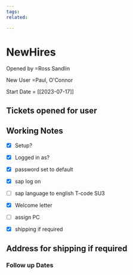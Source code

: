 ```yaml
---
tags:
related:

---
```

# NewHires

  

Opened by =Ross Sandlin

New User =Paul, O'Connor

Start Date = [[2023-07-17]]

  

## Tickets opened for user

  

## Working Notes

  

- [x] Setup?

- [x] Logged in as?

- [x] password set to default
	
- [x] sap log on
	
- [ ] sap language to english T-code SU3

- [x] Welcome letter
	
- [ ] assign PC

- [x] shipping if required
	
	

## Address for shipping if required

  

### Follow up Dates